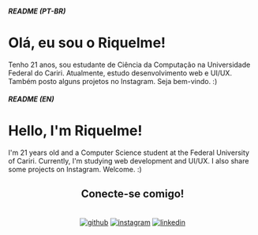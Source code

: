 ##### README (PT-BR)
# Olá, eu sou o Riquelme!
Tenho 21 anos, sou estudante de Ciência da Computação na Universidade Federal do Cariri. Atualmente, estudo desenvolvimento web e UI/UX. Também posto alguns projetos no Instagram. Seja bem-vindo. :)

##### README (EN)
# Hello, I'm Riquelme!
I'm 21 years old and a Computer Science student at the Federal University of Cariri. Currently, I'm studying web development and UI/UX. I also share some projects on Instagram. Welcome. :)

<h2 align="center">Conecte-se comigo! </h2>
<p align="center">
  <br>
<a href="https://github.com/RiquelmeJ"><img align="center" src="https://i.ibb.co/5vKQZSb/github.png" alt="github" border="0"></a>
<a href="https://www.instagram.com/rique_comp/"><img align="center" src="https://i.ibb.co/GT7PZxx/instagram.png" alt="instagram" border="0"></a>
<a href="https://www.linkedin.com/in/riquelmejatay/"><img align="center" src="https://i.ibb.co/fCwfrnt/linkedin.png" alt="linkedin" border="0"></a>
</p>
